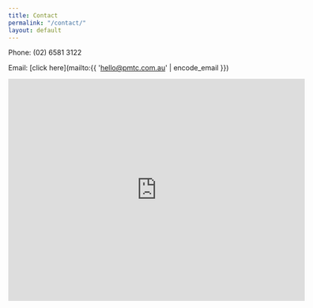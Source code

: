```yaml
---
title: Contact
permalink: "/contact/"
layout: default
---
```


Phone: (02) 6581 3122

Email: [click here](mailto:{{ 'hello@pmtc.com.au' | encode_email }})

<iframe src="https://www.google.com/maps/embed?pb=!1m18!1m12!1m3!1d3403.4671235544192!2d152.88021631615274!3d-31.456333981390763!2m3!1f0!2f0!3f0!3m2!1i1024!2i768!4f13.1!3m3!1m2!1s0x6b9dff6da92328f5%3A0x9f3b717d29c9fdd6!2sPort+Macquarie+Tender+Centre!5e0!3m2!1sen!2sau!4v1501491745938" width="600" height="450" frameborder="0" style="border:0" allowfullscreen></iframe>